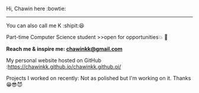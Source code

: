 Hi, Chawin here :bowtie:

________________________

You can also call me K :shipit::laughing:

Part-time Computer Science student >>open for opportunities💥 🌈

**Reach me & inspire me: chawinkk@gmail.com**

My personal website hosted on GitHub :https://chawinkk.github.io/chawinkk.github.oi/

Projects I worked on recently:
Not as polished but I'm working on it. Thanks 😁:sunglasses::smiling_imp:

